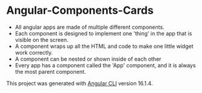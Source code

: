 # Angular-Components-Cards

- All angular apps are made of multiple different components.
- Each component is designed to implement one 'thing' in the app that is visible on the screen.
- A component wraps up all the HTML and code to make one little widget work correctly.
- A component can be nested or shown inside of each other
- Every app has a component called the 'App' component, and it is always the most parent component.

This project was generated with [Angular CLI](https://github.com/angular/angular-cli) version 16.1.4.
